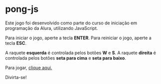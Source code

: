 # pong-js

Este jogo foi desenvolvido como parte do curso de iniciação em programação da Alura, utilizando JavaScript.

Para iniciar o jogo, aperte a tecla **ENTER**.
Para reiniciar o jogo, aperte a tecla **ESC**.

A raquete **esquerda** é controlada pelos botões **W** e **S**.
A raquete **direita** é controlada pelos botões **seta para cima** e **seta para baixo**.

Para jogar, [clique aqui.](https://dsprudente.github.io/pong-js/)

Divirta-se!
